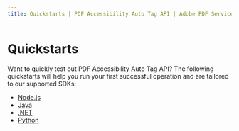 ```yaml
---
title: Quickstarts | PDF Accessibility Auto Tag API | Adobe PDF Services
---
```


# Quickstarts

Want to quickly test out PDF Accessibility Auto Tag API? The following quickstarts will help you run your first successful operation and are tailored to our supported SDKs:

* [Node.js](nodejs/)
* [Java](java/)
* [.NET](dotnet/)
* [Python](python/)